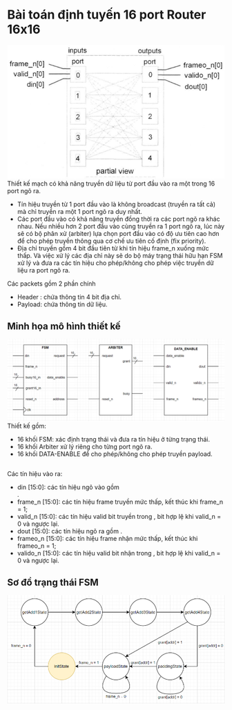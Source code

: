 # Bài toán định tuyến 16 port Router 16x16
![github](https://github.com/PhuocTai03/Router-16x16/blob/main/media/description.png)
Thiết kế mạch có khả năng truyền dữ liệu từ port đầu vào ra một trong 16 port ngõ ra.
- Tín hiệu truyền từ 1 port đầu vào là không broadcast (truyền ra tất cả) mà chỉ truyền ra một 1 port ngõ ra duy nhất.
- Các port đầu vào có khả năng truyền đồng thời ra các port ngõ ra khác nhau. Nếu nhiều hơn 2 port đầu vào cùng truyền ra 1 port ngõ ra, lúc này sẽ có bộ phân xử (arbiter) lựa chọn port đầu vào có độ ưu tiên cao hơn để cho phép truyền thông qua cơ chế ưu tiên cố định (fix priority).
- Địa chỉ truyền gồm 4 bit đầu tiên từ khi tín hiệu frame_n xuống mức thấp. Và việc xử lý các địa chỉ này sẽ do bộ máy trạng thái hữu hạn FSM xử lý và đưa ra các tín hiệu cho phép/không cho phép việc truyền dữ liệu ra port ngõ ra.

Các packets gồm 2 phần chính
- Header : chứa thông tin 4 bit địa chỉ.
- Payload: chứa thông tin dữ liệu.
## Minh họa mô hình thiết kế
![github](https://github.com/PhuocTai03/Router-16x16/blob/main/media/model.png)
Thiết kế gồm:
- 16 khối FSM: xác định trạng thái và đưa ra tín hiệu ở từng trạng thái.
- 16 khối Arbiter xử lý riêng cho từng port ngõ ra.
- 16 khối DATA-ENABLE để cho phép/không cho phép truyền payload.
## 
Các tín hiệu vào ra:
- din [15:0]: các tín hiệu ngõ vào gồm <address><padding><payload>.
- frame_n [15:0]: các tín hiệu frame truyền mức thấp, kết thúc khi frame_n = 1;
- valid_n [15:0]: các tín hiệu valid bit truyền trong <payload>, bit hợp lệ khi valid_n = 0 và ngược lại.
- dout [15:0]: các tín hiệu ngõ ra gồm <payload>.
- frameo_n [15:0]: các tín hiệu frame nhận mức thấp, kết thúc khi frameo_n = 1;
- valido_n [15:0]: các tín hiệu valid bit nhận trong <payload>, bit hợp lệ khi valid_n = 0 và ngược lại.
## Sơ đồ trạng thái FSM
![github](https://github.com/PhuocTai03/Router-16x16/blob/main/media/state.png)
